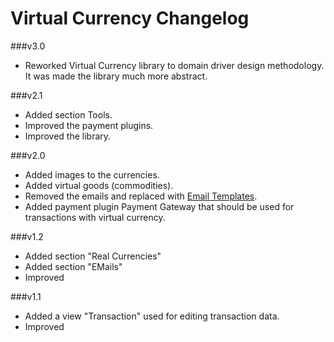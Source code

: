 Virtual Currency Changelog
==========================

###v3.0
* Reworked Virtual Currency library to domain driver design methodology. It was made the library much more abstract.

###v2.1
* Added section Tools.
* Improved the payment plugins.
* Improved the library.

###v2.0
* Added images to the currencies.
* Added virtual goods (commodities).
* Removed the emails and replaced with [Email Templates](http://itprism.com/free-joomla-extensions/others/email-templates-manager).
* Added payment plugin Payment Gateway that should be used for transactions with virtual currency.

###v1.2
* Added section "Real Currencies"
* Added section "EMails"
* Improved

###v1.1
* Added a view "Transaction" used for editing transaction data.
* Improved